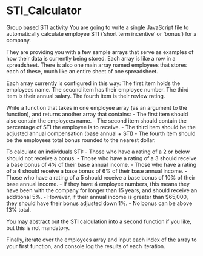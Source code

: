 # STI_Calculator
Group based STI activity
You are going to write a single JavaScript file to automatically calculate employee STI (‘short term incentive’ or ‘bonus’) for a company.

They are providing you with a few sample arrays that serve as examples of how their data is currently being stored. Each array is like a row in a spreadsheet. There is also one main array named employees that stores each of these, much like an entire sheet of one spreadsheet.

Each array currently is configured in this way: The first item holds the employees name. The second item has their employee number. The third item is their annual salary. The fourth item is their review rating.

Write a function that takes in one employee array (as an argument to the function), and returns another array that contains: - The first item should also contain the employees name. - The second item should contain the percentage of STI the employee is to receive. - The third item should be the adjusted annual compensation (base annual + STI) - The fourth item should be the employees total bonus rounded to the nearest dollar.

To calculate an individuals STI: - Those who have a rating of a 2 or below should not receive a bonus. - Those who have a rating of a 3 should receive a base bonus of 4% of their base annual income. - Those who have a rating of a 4 should receive a base bonus of 6% of their base annual income. - Those who have a rating of a 5 should receive a base bonus of 10% of their base annual income. - If they have 4 employee numbers, this means they have been with the company for longer than 15 years, and should receive an additional 5%. - However, if their annual income is greater than $65,000, they should have their bonus adjusted down 1%. - No bonus can be above 13% total.

You may abstract out the STI calculation into a second function if you like, but this is not mandatory.

Finally, iterate over the employees array and input each index of the array to your first function, and console.log the results of each iteration.
